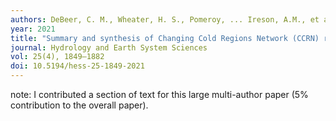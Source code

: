 ```yaml
---
authors: DeBeer, C. M., Wheater, H. S., Pomeroy, ... Ireson, A.M., et al.,
year: 2021
title: "Summary and synthesis of Changing Cold Regions Network (CCRN) research in the interior of western Canada – Part 2: Future change in cryosphere, vegetation, and hydrology."
journal: Hydrology and Earth System Sciences 
vol: 25(4), 1849–1882
doi: 10.5194/hess-25-1849-2021
---
```

note: I contributed a section of text for this large multi-author paper (5% contribution to the overall paper).
